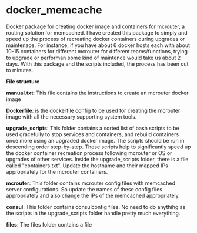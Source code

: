 # docker_memcache

Docker package for creating docker image and containers for mcrouter, a routing solution for memcached. I have created this package to simply and speed up the process of recreating docker containers during upgrades or maintenace. For instance, if you have about 6 docker hosts each with about 10-15 containers for different mcrouter for different teams/functions, trying to upgrade or performan some kind of maintence would take us about 2 days. With this package and the scripts included, the process has been cut to minutes.

**File structure**

**manual.txt**: This file contains the instructions to create an mcrouter docker image

**Dockerfile**: is the dockerfile config to be used for creating the mcrouter image with all the necessary supporting system tools.

**upgrade_scripts**: This folder contains a sorted list of bash scripts to be used gracefully to stop services and containers, and rebuild containers once more using an upgraded docker image. The scripts should be run in descending order step-by-step. These scripts help to significantly speed up the docker container recreation process following mcrouter or OS or upgrades of other services. Inside the upgrade_scripts folder, there is a file called "containers.txt". Update the hostname and their mapped IPs appropriately for the mcrouter containers.

**mcrouter**: This folder contains mcrouter config files with memcached server configurations. So update the names of these config files appropriately and also change the IPs of the memcached appropriately.

**consul**: This folder contains consulconfig files. No need to do anythihg as the scripts in the upgrade_scripts folder handle pretty much everything.

**files**: The files folder contains a file 
